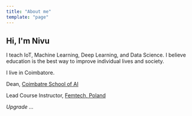 ```yaml
---
title: "About me"
template: "page"
---
```


## Hi, I'm Nivu

I teach IoT, Machine Learning, Deep Learning, and Data Science. I believe education is the best way to improve individual lives and society.

I live in Coimbatore.

Dean, [Coimbatre School of AI](https://theschool.ai)

Lead Course Instructor, [Femtech, Poland](http://femtech.xyz)

*Upgrade ...*
